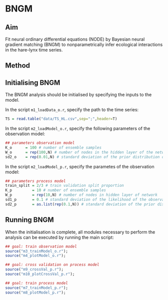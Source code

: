 # BNGM


## Aim

Fit neural ordinary differential equations (NODE) by Bayesian neural gradient matching (BNGM) to nonparametrically infer ecological interactions in the hare-lynx time series.


## Method


## Initialising BNGM

The BNGM analysis should be initialised by specifying the inputs to the model.

In the script `m1_loadData_o.r`, specify the path to the time series: 

``` R
TS = read.table("data/TS_HL.csv",sep=";",header=T)
```

In the script `m2_loadModel_o.r`, specify the following parameters of the observation model:

``` R
## parameters observation model
K_o      = 100 # number of ensemble samples
W_o      = rep(100,N) # number of nodes in the hidden layer of the networks 
sd2_o    = rep(0.01,N) # standard deviation of the prior distribution of the network parameters
```

In the script `m2_loadModel_p.r`, specify the parametes of the observation model:

``` R
## parameters process model
train_split = 2/3 # train validation split proportion
K_p         = 10 # number of ensemble samples
W_p         = rep(10,N) # number of nodes in hidden layer of network
sd1_p       = 0.1 # standard deviation of the likelihood of the observation given model predictions
sd2_p       = as.list(rep(0.1,N)) # standard deviation of the prior distribution of the network parameters
```


## Running BNGM

When the initialisation is complete, all modules necessary to perform the analysis can be executed by running the main script:

``` R
## goal: train observation model
source("m3_trainModel_o.r");
source("m4_plotModel_o.r");

## goal: cross validation on process model
source("m9_crossVal_p.r");
source("m10_plotCrossVal_p.r");

## goal: train process model 
source("m7_trainModel_p.r");
source("m8_plotModel_p.r");
```
